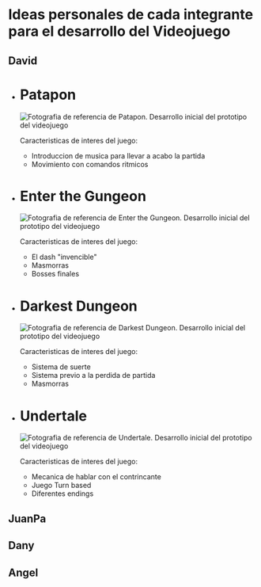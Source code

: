 # Ideas personales de cada integrante para el desarrollo del Videojuego

## David
* # Patapon
  ![Fotografia de referencia de Patapon. Desarrollo inicial del prototipo del videojuego](https://imgs.search.brave.com/qIDsA-pExdRKBZe1e4FA3_3EYBtxDrLb67iyFnFfXuM/rs:fit:1170:660:1/g:ce/aHR0cHM6Ly9nZWVr/Y3VsdHVyZS5jby93/cC1jb250ZW50L3Vw/bG9hZHMvMjAxNy8x/Mi9SZW1hc3RlcmVk/LVBhdGFwb24tMi1B/cnJpdmluZy1pbi0y/MDE4LTIuanBn)

  Caracteristicas de interes del juego:
  - Introduccion de musica para llevar a acabo la partida
  - Movimiento con comandos ritmicos 


* # Enter the Gungeon 
  ![Fotografia de referencia de Enter the Gungeon. Desarrollo inicial del prototipo del videojuego](https://imgs.search.brave.com/czELMe1nuYT8JFvPdmKmz3indK11d_VMVtr26EpNMOA/rs:fit:1200:1080:1/g:ce/aHR0cHM6Ly9zdGF0/aWMudGFpZ2FtZS5v/cmcvaW1hZ2Uvc2Ny/ZWVuc2hvdC8yMDE2/MDQvZW50ZXItdGhl/LWd1bmdlb24tMi5q/cGc)
  
  Caracteristicas de interes del juego:
  - El dash "invencible"
  - Masmorras
  - Bosses finales

* # Darkest Dungeon
  ![Fotografia de referencia de Darkest Dungeon. Desarrollo inicial del prototipo del videojuego](https://imgs.search.brave.com/_HOUnaRk-P497BEoLy7DOFv6fRjwZijbUcYva9ubMvI/rs:fit:1200:1080:1/g:ce/aHR0cHM6Ly93d3cu/aW5maW5pdHluZXdz/LmNvbS5ici93cC1j/b250ZW50L3VwbG9h/ZHMvMjAxOS8wMi9k/YXJrZXN0LWR1bmdl/b24taGQtd2FsbHBh/cGVycy1oZC02OTE2/OC0yMjk3NjcxLmpw/Zw)
    
    Caracteristicas de interes del juego:
    - Sistema de suerte
    - Sistema previo a la perdida de partida
    - Masmorras

* # Undertale
  ![Fotografia de referencia de Undertale. Desarrollo inicial del prototipo del videojuego](https://imgs.search.brave.com/cRUt_YyR8t6xyvLHLUsuiA1AA14SrxwaiDQN-Ucwt9U/rs:fit:480:270:1/g:ce/aHR0cDovL3BhMS5u/YXJ2aWkuY29tLzYx/NjIvMjlmNWNiNjll/ZGVmYTExMjQ1OTlj/ODRhMzAzNzZhMzA3/MDIzMWE3Y19ocS5n/aWY.gif)

    Caracteristicas de interes del juego:
    - Mecanica de hablar con el contrincante
    - Juego Turn based 
    - Diferentes endings


## JuanPa

## Dany

## Angel

